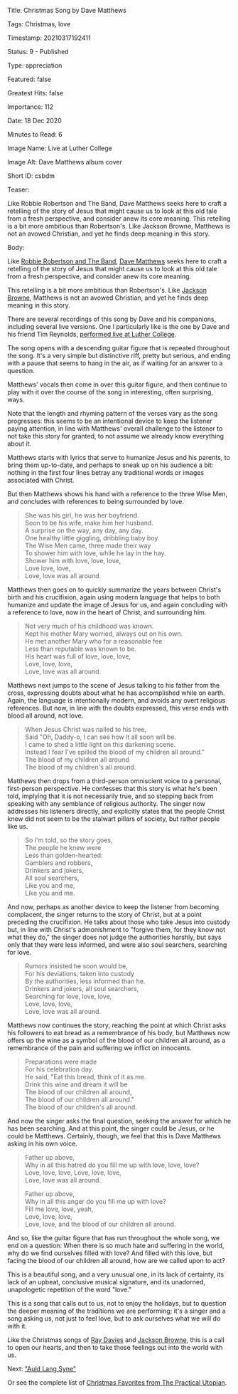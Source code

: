 Title:  Christmas Song by Dave Matthews

Tags:   Christmas, love

Timestamp: 20210317192411

Status: 9 - Published

Type:   appreciation

Featured: false

Greatest Hits: false

Importance: 112

Date:   18 Dec 2020

Minutes to Read: 6

Image Name: Live at Luther College

Image Alt: Dave Matthews album cover

Short ID: csbdm

Teaser:

Like Robbie Robertson and The Band, Dave Matthews seeks here to craft a retelling of the story of Jesus that might cause us to look at this old tale from a fresh perspective, and consider anew its core meaning. This retelling is a bit more ambitious than Robertson's. Like Jackson Browne, Matthews is not an avowed Christian, and yet he finds deep meaning in this story. 


Body:

Like [Robbie Robertson and The Band][rr], [Dave Matthews][dm] seeks here to craft a retelling of the story of Jesus that might cause us to look at this old tale from a fresh perspective, and consider anew its core meaning. 

This retelling is a bit more ambitious than Robertson's. Like [Jackson Browne][jb], Matthews is not an avowed Christian, and yet he finds deep meaning in this story. 

There are several recordings of this song by Dave and his companions, including several live versions. One I particularly like is the one by Dave and his friend Tim Reynolds, [performed live at Luther College][luther].  

The song opens with a descending guitar figure that is repeated throughout the song. It's a very simple but distinctive riff, pretty but serious, and ending with a pause that seems to hang in the air, as if waiting for an answer to a question. 

Matthews' vocals then come in over this guitar figure, and then continue to play with it over the course of the song in interesting, often surprising, ways.   

Note that the length and rhyming pattern of the verses vary as the song progresses: this seems to be an intentional device to keep the listener paying attention, in line with Matthews' overall challenge to the listener to not take this story for granted, to not assume we already know everything about it.

Matthews starts with lyrics that serve to humanize Jesus and his parents, to bring them up-to-date, and perhaps to sneak up on his audience a bit: nothing in the first four lines betray any traditional words or images associated with Christ. 

But then Matthews shows his hand with a reference to the three Wise Men, and concludes with references to being surrounded by love. 

> She was his girl, he was her boyfriend.  
> Soon to be his wife, make him her husband.  
> A surprise on the way, any day, any day.  
> One healthy little giggling, dribbling baby boy.  
> The Wise Men came, three made their way  
> To shower him with love, while he lay in the hay.  
> Shower him with love, love, love,  
> Love love, love,  
> Love, love was all around.  

Matthews then goes on to quickly summarize the years between Christ's birth and his crucifixion, again using modern language that helps to both humanize and update the image of Jesus for us, and again concluding with a reference to love, now in the heart of Christ, and surrounding him. 

> Not very much of his childhood was known.  
> Kept his mother Mary worried, always out on his own.  
> He met another Mary who for a reasonable fee  
> Less than reputable was known to be.  
> His heart was full of love, love, love,  
> Love, love, love,  
> Love, love was all around.  

Matthews next jumps to the scene of Jesus talking to his father from the cross, expressing doubts about what he has accomplished while on earth. Again, the language is intentionally modern, and avoids any overt religious references. But now, in line with the doubts expressed, this verse ends with blood all around, not love.  

> When Jesus Christ was nailed to his tree,  
> Said "Oh, Daddy-o, I can see how it all soon will be.  
> I came to shed a little light on this darkening scene.  
> Instead I fear I've spilled the blood of my children all around."  
> The blood of my children all around  
> The blood of my children's all around.  

Matthews then drops from a third-person omniscient voice to a personal, first-person perspective. He confesses that this  story is what he's been told, implying that it is not necessarily true, and so stepping back from speaking with any semblance of religious authority. The singer now addresses his listeners directly, and explicitly states that the people Christ knew did not seem to be the stalwart pillars of society, but rather people like us. 

> So I'm told, so the story goes,  
> The people he knew were  
> Less than golden-hearted:  
> Gamblers and robbers,  
> Drinkers and jokers,  
> All soul searchers,  
> Like you and me,  
> Like you and me.  

And now, perhaps as another device to keep the listener from  becoming complacent, the singer returns to the story of Christ, but at a point preceding the crucifixion. He talks about those who take Jesus into custody but, in line with Christ's admonishment to "forgive them, for they know not what they do," the singer does not judge the authorities harshly, but says only that they were less informed, and were also soul searchers, searching for love.  

> Rumors insisted he soon would be,  
> For his deviations, taken into custody  
> By the authorities, less informed than he.  
> Drinkers and jokers, all soul searchers,  
> Searching for love, love, love,  
> Love, love, love,  
> Love, love was all around.  

Matthews now continues the story, reaching the point at which Christ asks his followers to eat bread as a remembrance of his body, but Matthews now offers up the wine as a symbol of the blood of our children all around, as a remembrance of the pain and suffering we inflict on innocents.   

> Preparations were made  
> For his celebration day.  
> He said, "Eat this bread, think of it as me.  
> Drink this wine and dream it will be  
> The blood of our children all around,  
> The blood of our children all around."  
> The blood of our children's all around.  

And now the singer asks the final question, seeking the answer for which he has been searching. And at this point, the singer could be Jesus, or he could be Matthews. Certainly, though, we feel that this is Dave Matthews asking in his own voice. 

> Father up above,  
> Why in all this hatred do you fill me up with love, love, love?  
> Love, love, love, 
> Love, love, love,  
> Love, love was all around.  
>
> Father up above,  
> Why in all this anger do you fill me up with love?  
> Fill me love, love, yeah,  
> Love, love, love,  
> Love, love, and the blood of our children all around.  

And so, like the guitar figure that has run throughout the whole song, we end on a question: When there is so much hate and suffering in the world, why do we find ourselves filled with love? And filled with this love, but facing the blood of our children all around, how are we called upon to act? 

This is a beautiful song, and a very unusual one, in its lack of certainty, its lack of an upbeat, conclusive musical signature, and its unadorned, unapologetic repetition of the word "love." 

This is a song that calls out to us, not to enjoy the holidays, but to question the deeper meaning of the traditions we are performing; it's a singer and a song asking us, not just to feel love, but to ask ourselves what we will do with it. 

Like the Christmas songs of [Ray Davies][rd] and [Jackson Browne][jb], this is a call to open our hearts, and then to take those feelings out into the world with us. 

Next: ["Auld Lang Syne"](auld-lang-syne.html)

Or see the complete list of [Christmas Favorites from The Practical Utopian](christmas-favorites-from-the-practical-utopian.html).

[dm]: http://www.davematthewsband.com
[jb]: the-rebel-jesus-song-by-jackson-browne.html
[luther]: https://music.apple.com/us/album/christmas-song-live/261797601?i=261798003
[rd]: father-christmas-song-by-the-kinks.html
[rr]: christmas-must-be-tonight.html
